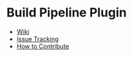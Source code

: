 Build Pipeline Plugin
=====================
* [Wiki][wiki]
* [Issue Tracking][issues]
* [How to Contribute][contributing]

[wiki]: https://wiki.jenkins-ci.org/display/JENKINS/Build+Pipeline+Plugin
[issues]: http://issues.jenkins-ci.org/secure/IssueNavigator.jspa?mode=hide&reset=true&jqlQuery=project+%3D+JENKINS+AND+status+in+%28Open%2C+%22In+Progress%22%2C+Reopened%29+AND+component+%3D+%27build-pipeline%27
[contributing]: https://wiki.jenkins-ci.org/display/JENKINS/Build+Pipeline+Plugin+-+How+to+Contribute

